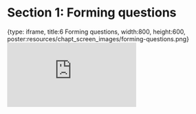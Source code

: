 # Section 1: Forming questions
 
{type: iframe, title:6 Forming questions, width:800, height:600, poster:resources/chapt_screen_images/forming-questions.png}
![](https://datatrail-jhu.github.io/DataTrail_ReOrg/no_toc/forming-questions.html)
 

 
